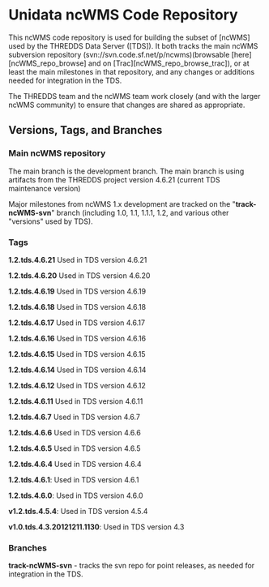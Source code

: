 # Unidata ncWMS Code Repository

This ncWMS code repository is used for building the subset of [ncWMS]
used by the THREDDS Data Server ([TDS]).
It both tracks the main ncWMS subversion repository
(svn://svn.code.sf.net/p/ncwms)(browsable [here][ncWMS_repo_browse] and on
[Trac][ncWMS_repo_browse_trac]), or at least the main milestones in that
repository, and any changes or additions needed for integration in the TDS.

The THREDDS team and the ncWMS team work closely (and with the larger
ncWMS community) to ensure that changes are shared as appropriate.

## Versions, Tags, and Branches

### Main ncWMS repository

The main branch is the development branch. The main branch is using artifacts from
the THREDDS project version 4.6.21 (current TDS maintenance version)

Major milestones from ncWMS 1.x development are tracked on the "**track-ncWMS-svn**"
branch (including 1.0, 1.1, 1.1.1, 1.2, and various other "versions" used by TDS).

### Tags

**1.2.tds.4.6.21**
Used in TDS version 4.6.21

**1.2.tds.4.6.20**
Used in TDS version 4.6.20

**1.2.tds.4.6.19**
Used in TDS version 4.6.19

**1.2.tds.4.6.18**
Used in TDS version 4.6.18

**1.2.tds.4.6.17**
Used in TDS version 4.6.17

**1.2.tds.4.6.16**
Used in TDS version 4.6.16

**1.2.tds.4.6.15**
Used in TDS version 4.6.15

**1.2.tds.4.6.14**
Used in TDS version 4.6.14

**1.2.tds.4.6.12**
Used in TDS version 4.6.12

**1.2.tds.4.6.11**
Used in TDS version 4.6.11

**1.2.tds.4.6.7**
Used in TDS version 4.6.7

**1.2.tds.4.6.6**
Used in TDS version 4.6.6

**1.2.tds.4.6.5**
Used in TDS version 4.6.5

**1.2.tds.4.6.4**
Used in TDS version 4.6.4

**1.2.tds.4.6.1**:
Used in TDS version 4.6.1

**1.2.tds.4.6.0**:
Used in TDS version 4.6.0

**v1.2.tds.4.5.4**:
Used in TDS version 4.5.4 

**v1.0.tds.4.3.20121211.1130**:
Used in TDS version 4.3 

### Branches

**track-ncWMS-svn** - tracks the svn repo for point releases, as needed for integration in the TDS.

